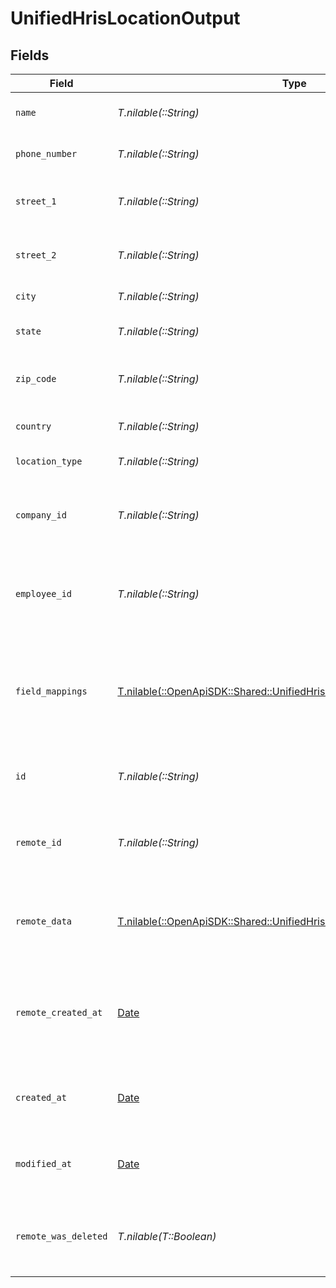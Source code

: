# UnifiedHrisLocationOutput


## Fields

| Field                                                                                                                                    | Type                                                                                                                                     | Required                                                                                                                                 | Description                                                                                                                              | Example                                                                                                                                  |
| ---------------------------------------------------------------------------------------------------------------------------------------- | ---------------------------------------------------------------------------------------------------------------------------------------- | ---------------------------------------------------------------------------------------------------------------------------------------- | ---------------------------------------------------------------------------------------------------------------------------------------- | ---------------------------------------------------------------------------------------------------------------------------------------- |
| `name`                                                                                                                                   | *T.nilable(::String)*                                                                                                                    | :heavy_minus_sign:                                                                                                                       | The name of the location                                                                                                                 | Headquarters                                                                                                                             |
| `phone_number`                                                                                                                           | *T.nilable(::String)*                                                                                                                    | :heavy_minus_sign:                                                                                                                       | The phone number of the location                                                                                                         | +1234567890                                                                                                                              |
| `street_1`                                                                                                                               | *T.nilable(::String)*                                                                                                                    | :heavy_minus_sign:                                                                                                                       | The first line of the street address                                                                                                     | 123 Main St                                                                                                                              |
| `street_2`                                                                                                                               | *T.nilable(::String)*                                                                                                                    | :heavy_minus_sign:                                                                                                                       | The second line of the street address                                                                                                    | Suite 456                                                                                                                                |
| `city`                                                                                                                                   | *T.nilable(::String)*                                                                                                                    | :heavy_minus_sign:                                                                                                                       | The city of the location                                                                                                                 | San Francisco                                                                                                                            |
| `state`                                                                                                                                  | *T.nilable(::String)*                                                                                                                    | :heavy_minus_sign:                                                                                                                       | The state or region of the location                                                                                                      | CA                                                                                                                                       |
| `zip_code`                                                                                                                               | *T.nilable(::String)*                                                                                                                    | :heavy_minus_sign:                                                                                                                       | The zip or postal code of the location                                                                                                   | 94105                                                                                                                                    |
| `country`                                                                                                                                | *T.nilable(::String)*                                                                                                                    | :heavy_minus_sign:                                                                                                                       | The country of the location                                                                                                              | USA                                                                                                                                      |
| `location_type`                                                                                                                          | *T.nilable(::String)*                                                                                                                    | :heavy_minus_sign:                                                                                                                       | The type of the location                                                                                                                 | WORK                                                                                                                                     |
| `company_id`                                                                                                                             | *T.nilable(::String)*                                                                                                                    | :heavy_minus_sign:                                                                                                                       | The UUID of the company associated with the location                                                                                     | 801f9ede-c698-4e66-a7fc-48d19eebaa4f                                                                                                     |
| `employee_id`                                                                                                                            | *T.nilable(::String)*                                                                                                                    | :heavy_minus_sign:                                                                                                                       | The UUID of the employee associated with the location                                                                                    | 801f9ede-c698-4e66-a7fc-48d19eebaa4f                                                                                                     |
| `field_mappings`                                                                                                                         | [T.nilable(::OpenApiSDK::Shared::UnifiedHrisLocationOutputFieldMappings)](../../models/shared/unifiedhrislocationoutputfieldmappings.md) | :heavy_minus_sign:                                                                                                                       | The custom field mappings of the object between the remote 3rd party & Panora                                                            | {<br/>"custom_field_1": "value1",<br/>"custom_field_2": "value2"<br/>}                                                                   |
| `id`                                                                                                                                     | *T.nilable(::String)*                                                                                                                    | :heavy_minus_sign:                                                                                                                       | The UUID of the location record                                                                                                          | 801f9ede-c698-4e66-a7fc-48d19eebaa4f                                                                                                     |
| `remote_id`                                                                                                                              | *T.nilable(::String)*                                                                                                                    | :heavy_minus_sign:                                                                                                                       | The remote ID of the location in the context of the 3rd Party                                                                            | location_1234                                                                                                                            |
| `remote_data`                                                                                                                            | [T.nilable(::OpenApiSDK::Shared::UnifiedHrisLocationOutputRemoteData)](../../models/shared/unifiedhrislocationoutputremotedata.md)       | :heavy_minus_sign:                                                                                                                       | The remote data of the location in the context of the 3rd Party                                                                          | {<br/>"raw_data": {<br/>"additional_field": "some value"<br/>}<br/>}                                                                     |
| `remote_created_at`                                                                                                                      | [Date](https://ruby-doc.org/stdlib-2.6.1/libdoc/date/rdoc/Date.html)                                                                     | :heavy_minus_sign:                                                                                                                       | The date when the location was created in the 3rd party system                                                                           | 2024-10-01T12:00:00Z                                                                                                                     |
| `created_at`                                                                                                                             | [Date](https://ruby-doc.org/stdlib-2.6.1/libdoc/date/rdoc/Date.html)                                                                     | :heavy_minus_sign:                                                                                                                       | The created date of the location record                                                                                                  | 2024-10-01T12:00:00Z                                                                                                                     |
| `modified_at`                                                                                                                            | [Date](https://ruby-doc.org/stdlib-2.6.1/libdoc/date/rdoc/Date.html)                                                                     | :heavy_minus_sign:                                                                                                                       | The last modified date of the location record                                                                                            | 2024-10-01T12:00:00Z                                                                                                                     |
| `remote_was_deleted`                                                                                                                     | *T.nilable(T::Boolean)*                                                                                                                  | :heavy_minus_sign:                                                                                                                       | Indicates if the location was deleted in the remote system                                                                               | false                                                                                                                                    |